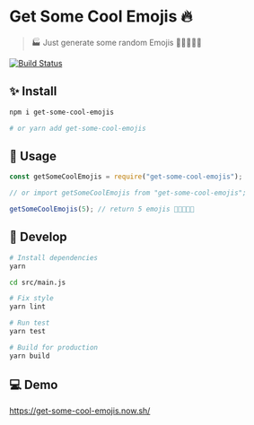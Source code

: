 # Get Some Cool Emojis 🔥

> 🏭 Just generate some random Emojis 🎉✨🔧🐛💩

[![Build Status](https://travis-ci.org/EastSun5566/get-some-cool-emojis.svg?branch=master)](https://travis-ci.org/EastSun5566/get-some-cool-emojis)

## ✨ Install

```sh
npm i get-some-cool-emojis

# or yarn add get-some-cool-emojis
```

## 🚀 Usage

```js
const getSomeCoolEmojis = require("get-some-cool-emojis");

// or import getSomeCoolEmojis from "get-some-cool-emojis";

getSomeCoolEmojis(5); // return 5 emojis 🎉✨🔧🐛💩
```

## 🔧 Develop

```sh
# Install dependencies
yarn

cd src/main.js

# Fix style
yarn lint

# Run test
yarn test

# Build for production
yarn build
```

## 💻 Demo

<https://get-some-cool-emojis.now.sh/>
